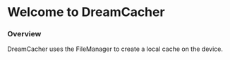 
# Welcome to DreamCacher

### Overview

DreamCacher uses the FileManager to create a local cache on the device.
